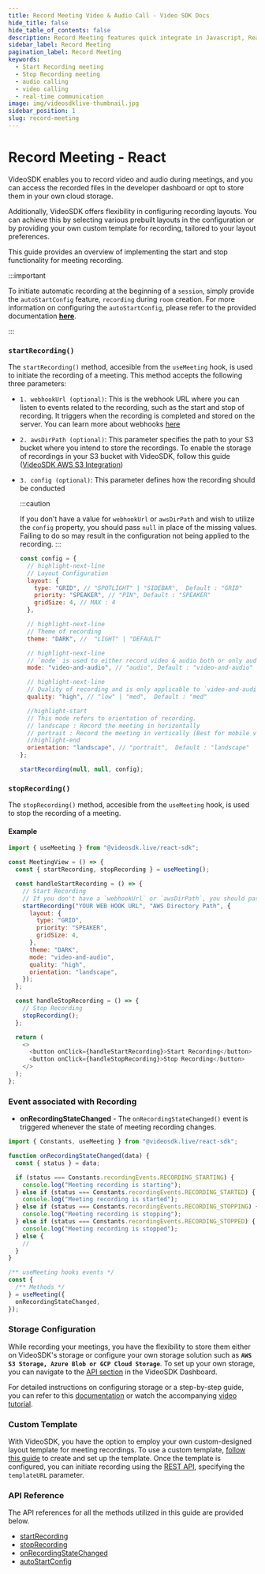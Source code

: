```yaml
---
title: Record Meeting Video & Audio Call - Video SDK Docs
hide_title: false
hide_table_of_contents: false
description: Record Meeting features quick integrate in Javascript, React JS, Android, IOS, React Native, Flutter with Video SDK to add live video & audio conferencing to your applications.
sidebar_label: Record Meeting
pagination_label: Record Meeting
keywords:
  - Start Recording meeting
  - Stop Recording meeting
  - audio calling
  - video calling
  - real-time communication
image: img/videosdklive-thumbnail.jpg
sidebar_position: 1 
slug: record-meeting
---
```


# Record Meeting - React

VideoSDK enables you to record video and audio during meetings, and you can access the recorded files in the developer dashboard or opt to store them in your own cloud storage.

Additionally, VideoSDK offers flexibility in configuring recording layouts. You can achieve this by selecting various prebuilt layouts in the configuration or by providing your own custom template for recording, tailored to your layout preferences.

This guide provides an overview of implementing the start and stop functionality for meeting recording.

:::important

To initiate automatic recording at the beginning of a `session`, simply provide the `autoStartConfig` feature, `recording` during `room` creation. For more information on configuring the `autoStartConfig`, please refer to the provided documentation **[<u>here</u>](/api-reference/realtime-communication/create-room#autoStartConfig)**.

:::

### `startRecording()`

The `startRecording()` method, accesible from the `useMeeting` hook, is used to initiate the recording of a meeting. This method accepts the following three parameters:

- `1. webhookUrl (optional)`: This is the webhook URL where you can listen to events related to the recording, such as the start and stop of recording. It triggers when the recording is completed and stored on the server. You can learn more about webhooks [here](https://en.wikipedia.org/wiki/Webhook)

- `2. awsDirPath (optional)`: This parameter specifies the path to your S3 bucket where you intend to store the recordings. To enable the storage of recordings in your S3 bucket with VideoSDK, follow this guide ([VideoSDK AWS S3 Integration](/docs/tutorials/user-dashboard/recording-storage-config))

- `3. config (optional)`: This parameter defines how the recording should be conducted

  :::caution

  If you don't have a value for `webhookUrl` or `awsDirPath` and wish to utilize the `config` property, you should pass `null` in place of the missing values. Failing to do so may result in the configuration not being applied to the recording.
  :::

  ```js
  const config = {
    // highlight-next-line
    // Layout Configuration
    layout: {
      type: "GRID", // "SPOTLIGHT" | "SIDEBAR",  Default : "GRID"
      priority: "SPEAKER", // "PIN", Default : "SPEAKER"
      gridSize: 4, // MAX : 4
    },

    // highlight-next-line
    // Theme of recording
    theme: "DARK", //  "LIGHT" | "DEFAULT"

    // highlight-next-line
    // `mode` is used to either record video & audio both or only audio.
    mode: "video-and-audio", // "audio", Default : "video-and-audio"

    // highlight-next-line
    // Quality of recording and is only applicable to `video-and-audio` type mode.
    quality: "high", // "low" | "med",  Default : "med"

    //highlight-start
    // This mode refers to orientation of recording.
    // landscape : Record the meeting in horizontally
    // portrait : Record the meeting in vertically (Best for mobile view)
    //highlight-end
    orientation: "landscape", // "portrait",  Default : "landscape"
  };

  startRecording(null, null, config);
  ```

### `stopRecording()`

The `stopRecording()` method, accesible from the `useMeeting` hook, is used to stop the recording of a meeting.

#### Example

```js
import { useMeeting } from "@videosdk.live/react-sdk";

const MeetingView = () => {
  const { startRecording, stopRecording } = useMeeting();

  const handleStartRecording = () => {
    // Start Recording
    // If you don't have a `webhookUrl` or `awsDirPath`, you should pass null.
    startRecording("YOUR WEB HOOK URL", "AWS Directory Path", {
      layout: {
        type: "GRID",
        priority: "SPEAKER",
        gridSize: 4,
      },
      theme: "DARK",
      mode: "video-and-audio",
      quality: "high",
      orientation: "landscape",
    });
  };

  const handleStopRecording = () => {
    // Stop Recording
    stopRecording();
  };

  return (
    <>
      <button onClick={handleStartRecording}>Start Recording</button>
      <button onClick={handleStopRecording}>Stop Recording</button>
    </>
  );
};
```

### Event associated with Recording

- **onRecordingStateChanged** - The `onRecordingStateChanged()` event is triggered whenever the state of meeting recording changes.

```js
import { Constants, useMeeting } from "@videosdk.live/react-sdk";

function onRecordingStateChanged(data) {
  const { status } = data;

  if (status === Constants.recordingEvents.RECORDING_STARTING) {
    console.log("Meeting recording is starting");
  } else if (status === Constants.recordingEvents.RECORDING_STARTED) {
    console.log("Meeting recording is started");
  } else if (status === Constants.recordingEvents.RECORDING_STOPPING) {
    console.log("Meeting recording is stopping");
  } else if (status === Constants.recordingEvents.RECORDING_STOPPED) {
    console.log("Meeting recording is stopped");
  } else {
    //
  }
}

/** useMeeting hooks events */
const {
  /** Methods */
} = useMeeting({
  onRecordingStateChanged,
});
```

### Storage Configuration

While recording your meetings, you have the flexibility to store them either on VideoSDK's storage or configure your own storage solution such as **`AWS S3 Storage, Azure Blob or GCP Cloud Storage`**. To set up your own storage, you can navigate to the [API section](https://app.videosdk.live/api-keys) in the VideoSDK Dashboard.

For detailed instructions on configuring storage or a step-by-step guide, you can refer to this [documentation](/docs/tutorials/user-dashboard/recording-storage-config) or watch the accompanying [video tutorial](https://www.loom.com/share/23a2617f824a4a5da004d14d1a541a9d).

### Custom Template

With VideoSDK, you have the option to employ your own custom-designed layout template for meeting recordings. To use a custom template, [follow this guide](/react/guide/interactive-live-streaming/custom-template) to create and set up the template. Once the template is configured, you can initiate recording using the [REST API](/api-reference/realtime-communication/start-recording), specifying the `templateURL` parameter.

### API Reference

The API references for all the methods utilized in this guide are provided below.

- [startRecording](/react/api/sdk-reference/use-meeting/methods#startrecording)
- [stopRecording](/react/api/sdk-reference/use-meeting/methods#stoprecording)
- [onRecordingStateChanged](/react/api/sdk-reference/use-meeting/events#onrecordingstatechanged)
- [autoStartConfig](/api-reference/realtime-communication/create-room#autoStartConfig)
